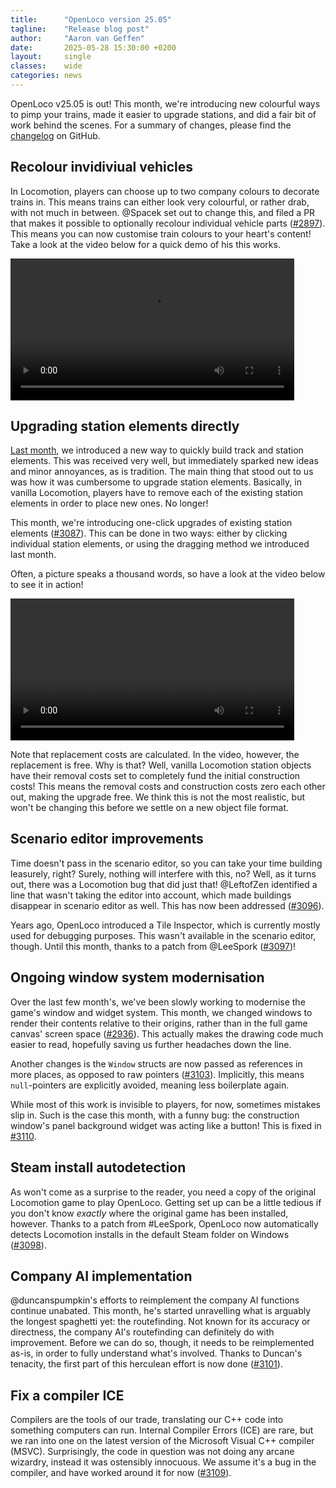 ```yaml
---
title:      "OpenLoco version 25.05"
tagline:    "Release blog post"
author:     "Aaron van Geffen"
date:       2025-05-28 15:30:00 +0200
layout:     single
classes:    wide
categories: news
---
```


OpenLoco v25.05 is out! This month, we're introducing new colourful ways to pimp your trains,
made it easier to upgrade stations, and did a fair bit of work behind the scenes. For a summary of changes,
please find the [changelog](https://github.com/OpenLoco/OpenLoco/releases/tag/v25.05) on GitHub.


## Recolour invidiviual vehicles

In Locomotion, players can choose up to two company colours to decorate trains in. This means
trains can either look very colourful, or rather drab, with not much in between. @Spacek set out to change this,
and filed a PR that makes it possible to optionally recolour individual vehicle parts
([#2897](https://github.com/OpenLoco/OpenLoco/pull/2897)).
This means you can now customise train colours to your heart's content! Take a look at the video below
for a quick demo of his this works.

<video style="width: 90%; margin: auto" controls loop>
	<source src="/assets/mp4/vehicle_repaint.mp4" type="video/mp4">
</video>


## Upgrading station elements directly

[Last month](/news/2025/04/openloco-v25.04.html#a-faster-way-to-build-tracks),
we introduced a new way to quickly build track and station elements. This was received very well,
but immediately sparked new ideas and minor annoyances, as is tradition. The main thing that stood out
to us was how it was cumbersome to upgrade station elements. Basically, in vanilla Locomotion,
players have to remove each of the existing station elements in order to place new ones. No longer!

This month, we're introducing one-click upgrades of existing station elements
([#3087](https://github.com/OpenLoco/OpenLoco/pull/3087)). This can be done
in two ways: either by clicking individual station elements, or using the dragging method we
introduced last month.

Often, a picture speaks a thousand words, so have a look at the video below to see it in action!

<video style="width: 90%; margin: auto" controls loop>
	<source src="/assets/mp4/station_upgrade_drag.mp4" type="video/mp4">
</video>

Note that replacement costs are calculated. In the video, however, the replacement is free. Why is that?
Well, vanilla Locomotion station objects have their removal costs set to completely fund the
initial construction costs! This means the removal costs and construction costs zero each other out,
making the upgrade free. We think this is not the most realistic, but won't be changing this before
we settle on a new object file format.


## Scenario editor improvements

Time doesn't pass in the scenario editor, so you can take your time building leasurely, right?
Surely, nothing will interfere with this, no? Well, as it turns out, there was a Locomotion bug that
did just that! @LeftofZen identified a line that wasn't taking the editor into account,
which made buildings disappear in scenario editor as well. This has now been addressed
([#3096](https://github.com/OpenLoco/OpenLoco/pull/3096)).

Years ago, OpenLoco introduced a Tile Inspector, which is currently mostly used for debugging purposes.
This wasn't available in the scenario editor, though. Until this month, thanks to a patch from
@LeeSpork ([#3097](https://github.com/OpenLoco/OpenLoco/pull/3097))!


## Ongoing window system modernisation

Over the last few month's, we've been slowly working to modernise the game's window and widget system.
This month, we changed windows to render their contents relative to their origins, rather than in
the full game canvas' screen space ([#2936](https://github.com/OpenLoco/OpenLoco/pull/2936)).
This actually makes the drawing code much easier to read, hopefully saving us further headaches down the line.

Another changes is the `Window` structs are now passed as references in more places,
as opposed to raw pointers ([#3103](https://github.com/OpenLoco/OpenLoco/pull/3103)).
Implicitly, this means `null`-pointers are explicitly avoided, meaning less boilerplate again.

While most of this work is invisible to players, for now, sometimes mistakes slip in. Such is the case
this month, with a funny bug: the construction window's panel background widget was acting like a button!
This is fixed in [#3110](https://github.com/OpenLoco/OpenLoco/pull/3110).


## Steam install autodetection

As won't come as a surprise to the reader, you need a copy of the original Locomotion game
to play OpenLoco. Getting set up can be a little tedious if you don't know *exactly* where the original
game has been installed, however. Thanks to a patch from #LeeSpork, OpenLoco now automatically detects
Locomotion installs in the default Steam folder on Windows
([#3098](https://github.com/OpenLoco/OpenLoco/pull/3098)).


## Company AI implementation

@duncanspumpkin's efforts to reimplement the company AI functions continue unabated. This month,
he's started unravelling what is arguably the longest spaghetti yet: the routefinding.
Not known for its accuracy or directness, the company AI's routefinding can definitely do with
improvement. Before we can do so, though, it needs to be reimplemented as-is, in order to fully
understand what's involved. Thanks to Duncan's tenacity, the first part of this herculean
effort is now done ([#3101](https://github.com/OpenLoco/OpenLoco/pull/3101)).


## Fix a compiler ICE

Compilers are the tools of our trade, translating our C++ code into something computers can run.
Internal Compiler Errors (ICE) are rare, but we ran into one on the latest version of the
Microsoft Visual C++ compiler (MSVC). Surprisingly, the code in question was not doing any
arcane wizardry, instead it was ostensibly innocuous. We assume it's a bug in the compiler, and have
worked around it for now ([#3109](https://github.com/OpenLoco/OpenLoco/pull/3109)).

